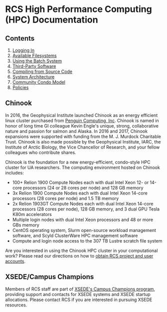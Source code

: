 # RCS High Performance Computing \(HPC\) Documentation

## Contents

1. [Logging In](logging-in/logging-in.md)
2. [Available Filesystems](available-filesystems/available-filesystems.md)
3. [Using the Batch System](using-batch/using-the-batch-system.md)
4. [Third-Party Software](third-party-software/third-party-software.md)
5. [Compiling from Source Code](compiling-source/compiling-from-source-code.md)
6. [System Architecture](system-architecture/system-architecture.md)
7. [Community Condo Model](community-condo-model/community-condo-model.md)
8. [Policies](policies/policies.md)

## Chinook

In 2016, the Geophysical Institute launched Chinook as an energy efficient linux cluster purchased from [Penguin Computing, Inc](http://www.penguincomputing.com/). Chinook is named in honor of long time GI colleague Kevin Engle's unique, strong, collaborative nature and passion for salmon and Alaska. In 2016 and 2017, Chinook expansions were supported with funding from the M. J. Murdock Charitable Trust. Chinook is also made possible by the Geophysical Institute, IARC, the Institute of Arctic Biology, the Vice Chancellor of Research, and your fellow colleagues who contribute shares.

Chinook is the foundation for a new energy-efficient, condo-style HPC cluster for UA researchers. The computing environment hosted on Chinook includes:

* 100+ Relion 1900 Compute Nodes each with dual Intel Xeon 12- or 14-core processors \(24 or 28 cores per node\) and 128 GB memory
* 3x Relion 1900 Compute Nodes each with dual Intel Xeon 14-core processors \(28 cores per node\) and 1.5 TB memory
* 2x Relion 1903GT Compute Nodes each with dual Intel Xeon 14-core processors \(28 cores per node\), 128 GB memory, and 3 dual GPU Tesla K80m accelerators
* Multiple login nodes with dual Intel Xeon processors and 48 or more GBs memory
* CentOS operating system, Slurm open-source workload management software, and Scyld ClusterWare HPC management software
* Compute and login node access to the 307 TB Lustre scratch file system

Are you interested in using the Chinook HPC cluster in your computational work? Please read our directions on how to [obtain RCS project and user accounts](https://www.gi.alaska.edu/research-computing-systems/getting-access).

## XSEDE/Campus Champions

Members of RCS staff are part of [XSEDE's Campus Champions program](https://www.xsede.org/community-engagement/campus-champions), providing support and contacts for XSEDE systems and XSEDE startup allocations. Please contact RCS if you are interested in pursuing XSEDE resources.

